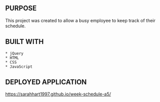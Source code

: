 PURPOSE
---------

This project was created to allow a busy employee to keep track of their schedule. 

BUILT WITH
----------

    * jQuery
    * HTML
    * CSS
    * JavaScript

DEPLOYED APPLICATION
---------------------

https://sarahhart1997.github.io/week-schedule-a5/ 